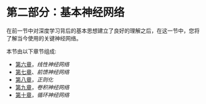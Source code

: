 # 第二部分：基本神经网络

在前一节中对深度学习背后的基本思想建立了良好的理解之后，在这一节中，您将了解当今使用的关键神经网络。

本节由以下章节组成:

*   [第六章](6a431e95-6a9c-4a6c-8bef-837b0a9358bd.xhtml)，*线性神经网络*
*   [第七章](e1f37008-1ad5-49f6-a229-4d6249c2d7e3.xhtml)、*前馈神经网络*
*   [第八章](326a1ff5-cbf9-4318-9d85-8896cd47d0cd.xhtml)，*正则化*
*   [第九章](2c830a26-9964-47fb-8d69-904e4f087b95.xhtml)，*卷积神经网络*
*   [第十章](70ef350e-d1bd-4348-b5ec-aae11454bd69.xhtml)，*循环神经网络*
